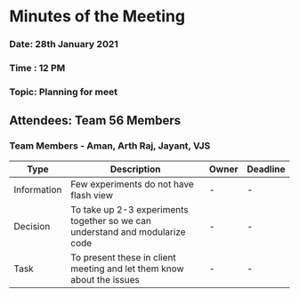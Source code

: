 # Minutes of the Meeting 

### Date: 28th January 2021
### Time : 12 PM
### Topic: Planning for meet

## Attendees: Team 56 Members

### Team Members - Aman, Arth Raj, Jayant, VJS

Type | Description | Owner | Deadline
-----|-------------|-------|---------
Information | Few experiments do not have flash view | - | -
Decision | To take up 2-3 experiments together so we can understand and modularize code | - | -
Task | To present these in client meeting and let them know about the issues | - | - 

